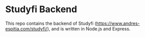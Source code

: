 # Studyfi Backend

This repo contains the backend of Studyfi (https://www.andres-espitia.com/studyfi/), and is written in Node.js and Express.

